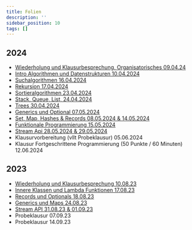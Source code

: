 ```yaml
---
title: Folien
description: ''
sidebar_position: 10
tags: []
---
```


## 2024

- [Wiederholung und Klausurbesprechung, Organisatorisches 09.04.24](/slides/steffen/java-2/recap)
- [Intro Algorithmen und Datenstrukturen 10.04.2024](/slides/steffen/java-2/intro-dsa)
- [Suchalgorithmen 16.04.2024](/slides/steffen/java-2/search-algo)
- [Rekursion 17.04.2024](/slides/steffen/java-2/iteration-recursion)
- [Sortieralgorithmen 23.04.2024](/slides/steffen/java-2/sort-algo)
- [Stack, Queue, List, 24.04.2024](/slides/steffen/java-2/stack-queue-list)
- [Trees 30.04.2024](/slides/steffen/java-2/trees)
- [Generics und Optional 07.05.2024](/slides/steffen/java-2/generics-optional)
- [Set, Map, Hashes & Records 08.05.2024 & 14.05.2024](/slides/steffen/java-2/sets-maps-hashes-records)
- [Funktionale Programmierung 15.05.2024](/slides/steffen/java-2/functional-programming)
- [Stream Api 28.05.2024 & 29.05.2024](/slides/steffen/java-2/stream-api)
- Klausurvorbereitung (vllt Probeklausur) 05.06.2024
- Klausur Fortgeschrittene Programmierung (50 Punkte / 60 Minuten) 12.06.2024

## 2023

- [Wiederholung und Klausurbesprechung 10.08.23](/slides/steffen/recap)
- [Innere Klassen und Lambda Funktionen 17.08.23](/slides/steffen/lambda)
- [Records und Optionals 18.08.23](/slides/steffen/records-optionals)
- [Generics und Maps 24.08.23](/slides/steffen/generics-maps)
- [Stream API 31.08.23 & 01.09.23](/slides/steffen/stream-api)
- Probeklausur 07.09.23
- Probeklausur 14.09.23
